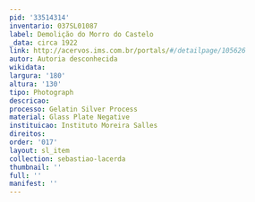 ```yaml
---
pid: '33514314'
inventario: 037SL01087
label: Demolição do Morro do Castelo
_data: circa 1922
link: http://acervos.ims.com.br/portals/#/detailpage/105626
autor: Autoria desconhecida
wikidata: 
largura: '180'
altura: '130'
tipo: Photograph
descricao: 
processo: Gelatin Silver Process
material: Glass Plate Negative
instituicao: Instituto Moreira Salles
direitos: 
order: '017'
layout: sl_item
collection: sebastiao-lacerda
thumbnail: ''
full: ''
manifest: ''
---
```

